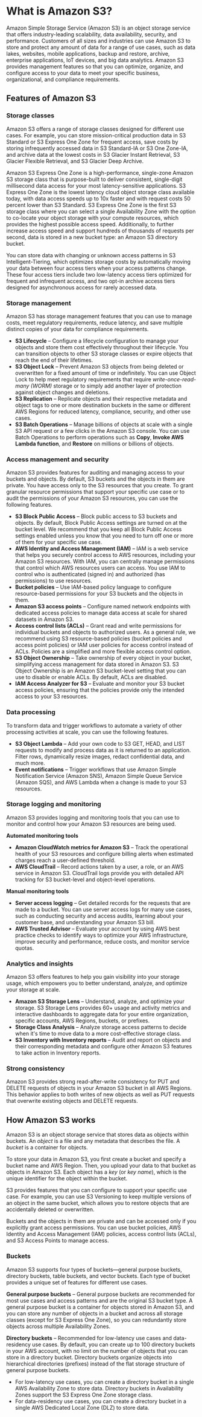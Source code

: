 # What is Amazon S3?

Amazon Simple Storage Service (Amazon S3) is an object storage service that offers industry-leading scalability,
data availability, security, and performance. Customers of all sizes and industries can use
Amazon S3 to store and protect any amount of data for a range of use cases, such as data lakes,
websites, mobile applications, backup and restore, archive, enterprise applications, IoT
devices, and big data analytics. Amazon S3 provides management features so that you can optimize,
organize, and configure access to your data to meet your specific business, organizational,
and compliance requirements.

## Features of Amazon S3

### Storage classes

Amazon S3 offers a range of storage classes designed for different use cases. For
example, you can store mission-critical production data in S3 Standard or S3 Express One Zone for frequent
access, save costs by storing infrequently accessed data in S3 Standard-IA or
S3 One Zone-IA, and archive data at the lowest costs in S3 Glacier Instant Retrieval,
S3 Glacier Flexible Retrieval, and S3 Glacier Deep Archive.

Amazon S3 Express One Zone is a high-performance, single-zone Amazon S3 storage class that is purpose-built
to deliver consistent, single-digit millisecond data access for your most
latency-sensitive applications. S3 Express One Zone is the lowest latency cloud object
storage class available today, with data access
speeds
up to 10x faster and with request costs
50
percent lower than S3 Standard. S3 Express One Zone is the first S3 storage class where you can select a single Availability Zone with
the option to co-locate your object storage with your compute resources, which provides the highest possible access speed.
Additionally, to further increase access speed and support hundreds of thousands of
requests per second, data is stored in a new bucket type: an
Amazon S3 directory bucket.

You can store data with changing or unknown access patterns in
S3 Intelligent-Tiering, which optimizes storage costs by automatically moving your
data between four access tiers when your access patterns change. These four access
tiers include two low-latency access tiers optimized for frequent and infrequent
access, and two opt-in archive access tiers designed for asynchronous access for
rarely accessed data.

### Storage management

Amazon S3 has storage management features that you can use to manage costs, meet
regulatory requirements, reduce latency, and save multiple distinct copies of your
data for compliance requirements.

* **S3 Lifecycle** – Configure a lifecycle configuration to manage
  your objects and store them cost effectively throughout their lifecycle. You
  can transition objects to other S3 storage classes or expire objects that
  reach the end of their lifetimes.
* **S3 Object Lock** – Prevent Amazon S3 objects from being
  deleted or overwritten for a fixed amount of time or indefinitely. You can
  use Object Lock to help meet regulatory requirements that require *write-once-read-many*
  *(WORM)* storage or to simply add another
  layer of protection against object changes and deletions.
* **S3 Replication** – Replicate objects and their respective metadata and object tags to
  one or more destination buckets in the same or different AWS Regions for
  reduced latency, compliance, security, and other use cases.
* **S3 Batch Operations** – Manage billions of objects at scale
  with a single S3 API request or a few clicks in the Amazon S3 console. You can
  use Batch Operations to perform operations such as **Copy**, **Invoke AWS Lambda
  function**, and **Restore** on
  millions or billions of objects.

### Access management and security

Amazon S3 provides features for auditing and managing access to your buckets and
objects. By default, S3 buckets and the objects in them are private. You have access
only to the S3 resources that you create. To grant granular resource permissions
that support your specific use case or to audit the permissions of your Amazon S3
resources, you can use the following features.

* **S3 Block Public Access** – Block public access to S3
  buckets and objects. By default, Block Public Access settings are turned on
  at the bucket level. We recommend that you keep all Block Public Access
  settings enabled unless you know that you need to turn off one or more of
  them for your specific use case.
* **AWS Identity and Access Management (IAM)** – IAM is a web service that helps
  you securely control access to AWS resources, including your Amazon S3
  resources. With IAM, you can centrally manage permissions that control
  which AWS resources users can access. You use IAM to control who is
  authenticated (signed in) and authorized (has permissions) to use
  resources.
* **Bucket policies** – Use IAM-based policy language to configure
  resource-based permissions for your S3 buckets and the objects in
  them.
* **Amazon S3 access points** – Configure named network endpoints with dedicated access policies to
  manage data access at scale for shared datasets in Amazon S3.
* **Access control lists (ACLs)** – Grant read and write permissions for
  individual buckets and objects to authorized users. As a general rule, we
  recommend using S3 resource-based policies (bucket policies and access point
  policies) or IAM user policies for access control instead of ACLs.
  Policies are a simplified and more flexible access control option.
* **S3 Object Ownership** – Take ownership of every object
  in your bucket, simplifying access management for data stored in Amazon S3.
  S3 Object Ownership is an Amazon S3 bucket-level setting that you can use to
  disable or enable ACLs. By default, ACLs are disabled.
* **IAM Access Analyzer for S3** – Evaluate and monitor your S3 bucket access policies, ensuring that
  the policies provide only the intended access to your S3 resources.

### Data processing

To transform data and trigger workflows to automate a variety of other processing
activities at scale, you can use the following features.

* **S3 Object Lambda** – Add your own code to S3 GET, HEAD, and LIST requests to modify and process data as
  it is returned to an application. Filter rows, dynamically resize images,
  redact confidential data, and much more.
* **Event notifications** – Trigger workflows that use Amazon Simple Notification Service
  (Amazon SNS), Amazon Simple Queue Service (Amazon SQS), and AWS Lambda when a change is made to your S3
  resources.

### Storage logging and monitoring

Amazon S3 provides logging and monitoring tools that you can use to monitor and control
how your Amazon S3 resources are being used.

**Automated monitoring tools**

* **Amazon CloudWatch metrics for Amazon S3** – Track the operational health of your
  S3 resources and configure billing alerts when estimated charges reach a
  user-defined threshold.
* **AWS CloudTrail** – Record actions taken by a user, a role, or an AWS service in
  Amazon S3. CloudTrail logs provide you with detailed API tracking for S3 bucket-level
  and object-level operations.

**Manual monitoring tools**

* **Server access logging** – Get detailed records for the requests that are
  made to a bucket. You can use server access logs for many use cases, such as
  conducting security and access audits, learning about your customer base,
  and understanding your Amazon S3 bill.
* **AWS Trusted Advisor** – Evaluate your account by using AWS best
  practice checks to identify ways to optimize your AWS infrastructure,
  improve security and performance, reduce costs, and monitor service quotas.

### Analytics and insights

Amazon S3 offers features to help you gain visibility into your storage usage, which
empowers you to better understand, analyze, and optimize your storage at
scale.

* **Amazon S3 Storage Lens** – Understand, analyze, and optimize your storage. S3 Storage Lens provides
  60+ usage and activity metrics and interactive dashboards to aggregate data
  for your entire organization, specific accounts, AWS Regions, buckets, or
  prefixes.
* **Storage Class Analysis** – Analyze storage access patterns to
  decide when it's time to move data to a more cost-effective storage class.
* **S3 Inventory with Inventory reports** – Audit and report on objects and their
  corresponding metadata and configure other Amazon S3 features to take action in
  Inventory reports.

### Strong consistency

Amazon S3 provides strong read-after-write consistency for PUT and DELETE requests of
objects in your Amazon S3 bucket in all AWS Regions. This behavior applies to both
writes of new objects as well as PUT requests that overwrite existing objects and
DELETE requests.

## How Amazon S3 works

Amazon S3 is an object storage service that stores data as objects within buckets. An
*object* is a file and any metadata that describes
the file. A *bucket* is a container for objects.

To store your data in Amazon S3, you first create a bucket and specify a bucket name and
AWS Region. Then, you upload your data to that bucket as objects in Amazon S3. Each object
has a *key* (or *key name*), which is the unique identifier for the object within the
bucket.

S3 provides features that you can configure to support your specific use case. For
example, you can use S3 Versioning to keep multiple versions of an object in the same
bucket, which allows you to restore objects that are accidentally deleted or
overwritten.

Buckets and the objects in them are private and can be accessed only if you explicitly
grant access permissions. You can use bucket policies, AWS Identity and Access Management (IAM) policies,
access control lists (ACLs), and S3 Access Points to manage access.

### Buckets

Amazon S3 supports four types of buckets—general purpose buckets, directory buckets, table buckets, and vector buckets. Each type of bucket provides a unique set of features for different use cases.

**General purpose buckets** – General purpose buckets are recommended for most use cases and access patterns and are the original S3 bucket type.
A general purpose bucket is a container for objects stored in Amazon S3, and you can store any number of objects in a bucket and across all storage classes (except for
S3 Express One Zone), so you can redundantly store objects across multiple Availability Zones.

**Directory buckets** – Recommended for low-latency use cases and data-residency use cases. By default, you can create up to 100 directory buckets in your
AWS account, with no limit on the number of objects that you can store in a directory bucket. Directory buckets organize objects into hierarchical directories (prefixes) instead of the flat storage structure
of general purpose buckets.

* For low-latency use cases, you can create a directory bucket in a single AWS Availability Zone to store data. Directory buckets in Availability Zones support the
  S3 Express One Zone storage class.
* For data-residency use cases, you can create a directory bucket in a single AWS Dedicated Local Zone (DLZ) to store data.
